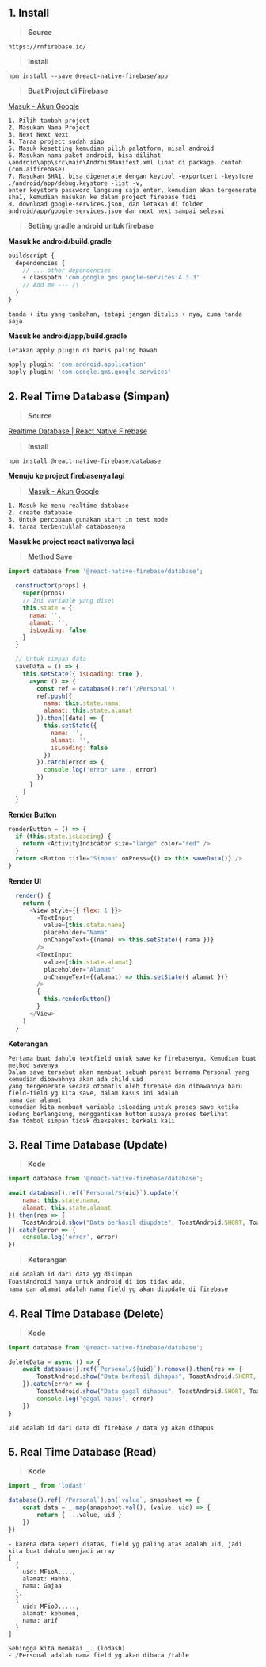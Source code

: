 ## 1. Install

>**Source**
```
https://rnfirebase.io/
```

>**Install**
>
```
npm install --save @react-native-firebase/app
```

>**Buat Project di Firebase**
>
[Masuk - Akun Google](https://console.firebase.google.com/u/0/?hl=id)

```
1. Pilih tambah project
2. Masukan Nama Project
3. Next Next Next
4. Taraa project sudah siap
5. Masuk kesetting kemudian pilih palatform, misal android
6. Masukan nama paket android, bisa dilihat \android\app\src\main\AndroidManifest.xml lihat di package. contoh (com.aifirebase)
7. Masukan SHA1, bisa digenerate dengan keytool -exportcert -keystore ./android/app/debug.keystore -list -v, 
enter keystore password langsung saja enter, kemudian akan tergenerate sha1, kemudian masukan ke dalam project firebase tadi
8. download google-services.json, dan letakan di folder android/app/google-services.json dan next next sampai selesai
```
>**Setting gradle android untuk firebase**
>
**Masuk ke android/build.gradle**
```js
buildscript {
  dependencies {
    // ... other dependencies
    + classpath 'com.google.gms:google-services:4.3.3'
    // Add me --- /\
  }
}
```

```
tanda + itu yang tambahan, tetapi jangan ditulis + nya, cuma tanda saja
```

**Masuk ke android/app/build.gradle**
```
letakan apply plugin di baris paling bawah
```
```js
apply plugin: 'com.android.application'
apply plugin: 'com.google.gms.google-services'
```

## 2. Real Time Database (Simpan)

> **Source**
>
[Realtime Database \| React Native Firebase](https://rnfirebase.io/database/usage)

> **Install**

```js
npm install @react-native-firebase/database
```

**Menuju ke project firebasenya lagi**
>
> [Masuk - Akun Google](https://console.firebase.google.com/)

```
1. Masuk ke menu realtime database
2. create database
3. Untuk percobaan gunakan start in test mode
4. taraa terbentuklah databasenya
```

**Masuk ke project react nativenya lagi**
>
> **Method Save**

```js
import database from '@react-native-firebase/database';

  constructor(props) {
    super(props)
    // Ini variable yang diset
    this.state = {
      nama: '',
      alamat: '',
      isLoading: false
    }
  }

  // Untuk simpan data
  saveData = () => {
    this.setState({ isLoading: true },
      async () => {
        const ref = database().ref('/Personal')
        ref.push({
          nama: this.state.nama,
          alamat: this.state.alamat
        }).then((data) => {
          this.setState({
            nama: '',
            alamat: '',
            isLoading: false
          })
        }).catch(error => {
          console.log('error save', error)
        })
      }
    )
  }
```

**Render Button**

```js
renderButton = () => {
  if (this.state.isLoading) {
    return <ActivityIndicator size="large" color="red" />
  }
  return <Button title="Simpan" onPress={() => this.saveData()} />
}
```

**Render UI**

```js
  render() {
    return (
      <View style={{ flex: 1 }}>
        <TextInput
          value={this.state.nama}
          placeholder="Nama"
          onChangeText={(nama) => this.setState({ nama })}
        />
        <TextInput
          value={this.state.alamat}
          placeholder="Alamat"
          onChangeText={(alamat) => this.setState({ alamat })}
        />
        {
          this.renderButton()
        }
      </View>
    )
  }
```

**Keterangan**
```
Pertama buat dahulu textfield untuk save ke firebasenya, Kemudian buat method savenya
Dalam save tersebut akan membuat sebuah parent bernama Personal yang kemudian dibawahnya akan ada child uid
yang tergenerate secara otomatis oleh firebase dan dibawahnya baru field-field yg kita save, dalam kasus ini adalah
nama dan alamat
kemudian kita membuat variable isLoading untuk proses save ketika sedang berlangsung, menggantikan button supaya proses terlihat
dan tombol simpan tidak dieksekusi berkali kali
```

## 3. Real Time Database (Update)

>**Kode**
```js
import database from '@react-native-firebase/database';

await database().ref(`Personal/${uid}`).update({
    nama: this.state.nama,
    alamat: this.state.alamat
}).then(res => {
    ToastAndroid.show("Data berhasil diupdate", ToastAndroid.SHORT, ToastAndroid.CENTER)
}).catch(error => {
    console.log('error', error)
})
```

>**Keterangan**
>
```html
uid adalah id dari data yg disimpan
ToastAndroid hanya untuk android di ios tidak ada,
nama dan alamat adalah nama field yg akan diupdate di firebase
```

## 4. Real Time Database (Delete)

>**Kode**
```js
import database from '@react-native-firebase/database';

deleteData = async () => {
    await database().ref(`Personal/${uid}`).remove().then(res => {
        ToastAndroid.show("Data berhasil dihapus", ToastAndroid.SHORT, ToastAndroid.CENTER)
    }).catch(error => {
        ToastAndroid.show("Data gagal dihapus", ToastAndroid.SHORT, ToastAndroid.CENTER)
        console.log('gagal hapus', error)
    })
}
```

```
uid adalah id dari data di firebase / data yg akan dihapus
```

## 5. Real Time Database (Read)

>**Kode**
```js
import _ from 'lodash'

database().ref(`/Personal`).on(`value`, snapshoot => {
    const data = _.map(snapshoot.val(), (value, uid) => {
        return { ...value, uid }
    })
})
```

```
- karena data seperi diatas, field yg paling atas adalah uid, jadi kita buat dahulu menjadi array
[
  {
    uid: MFioA....,
    alamat: Hahha,
    nama: Gajaa
  },
  {
    uid: MFioD.....,
    alamat: kebumen,
    nama: arif
  }
]

Sehingga kita memakai _. (lodash) 
- /Personal adalah nama field yg akan dibaca /table

```


